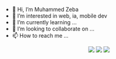 - 👋 Hi, I’m Muhammed Zeba
- 👀 I’m interested in web, ia, mobile dev
- 🌱 I’m currently learning ...
- 💞️ I’m looking to collaborate on ...
- 📫 How to reach me ...

<p align="center">
 <img src="https://github-stats-parice02.vercel.app/api?username=parice02&count_private=true&show_icons=true"/>
 <img src="https://github-stats-parice02.vercel.app/api/top-langs/?username=parice02&count_private=true&layout=compact"/>
 <img src="https://streak-stats.demolab.com?user=parice02"/>
</p>

<!---
parice02/parice02 is a ✨ special ✨ repository because its `README.md` (this file) appears on your GitHub profile.
You can click the Preview link to take a look at your changes.
--->
